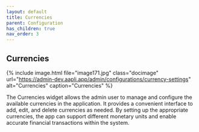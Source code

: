 ```yaml
---
layout: default
title: Currencies
parent: Configuration
has_children: true
nav_order: 3
---
```


## Currencies

{% include image.html file="image171.jpg" class="docimage" url="https://admin-dev.aapli.app/admin/configurations/currency-settings" alt="Currencies" caption="Currencies" %}

The Currencies widget allows the admin user to manage and configure the available currencies in the application. It provides a convenient interface to add, edit, and delete currencies as needed. By setting up the appropriate currencies, the app can support different monetary units and enable  accurate financial transactions within the system.


